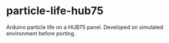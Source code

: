 # particle-life-hub75
Arduino particle life on a HUB75 panel. Developed on simulated environment before porting.
